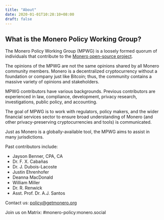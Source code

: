 ```yaml
---
title: "About"
date: 2020-01-01T10:28:10+08:00
draft: false
---
```


## What is the Monero Policy Working Group?

The Monero Policy Working Group (MPWG) is a loosely formed quorum of individuals that contribute to the [Monero open-source project](https://github.com/monero-project).

The opinions of the MPWG are not the same opinions shared by all Monero community members. Monero is a decentralized cryptocurrency without a foundation or company just like Bitcoin; thus, the community contains a massive variety of opinions and stakeholders.

MPWG contributors have various backgrounds. Previous contributors are experienced in law, compliance, development, privacy research, investigations, public policy, and accounting.

The goal of MPWG is to work with regulators, policy makers, and the wider financial services sector to ensure broad understanding of Monero (and other privacy-preserving cryptocurrencies and tools) is communicated.

Just as Monero is a globally-available tool, the MPWG aims to assist in many jurisdictions.

Past contributors include:

- Jayson Benner, CPA, CA
- Dr. F. X. Cabañas
- Dr. J. Dubois-Lacoste
- Justin Ehrenhofer
- Deanna MacDonald
- William Miller
- Dr. R. Renwick
- Asst. Prof. Dr. A.J. Santos

Contact us: policy@getmonero.org

Join us on Matrix: #monero-policy:monero.social
